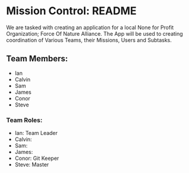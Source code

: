 # Mission Control: README

We are tasked with creating an application for a local None for Profit Organization; Force Of Nature Alliance. The App will be used to creating coordination of Various Teams, their Missions, Users and Subtasks.  

## Team Members:
* Ian
* Calvin
* Sam
* James
* Conor
* Steve

### Team Roles:
* Ian: Team Leader
* Calvin:
* Sam:
* James:
* Conor: Git Keeper
* Steve: Master

